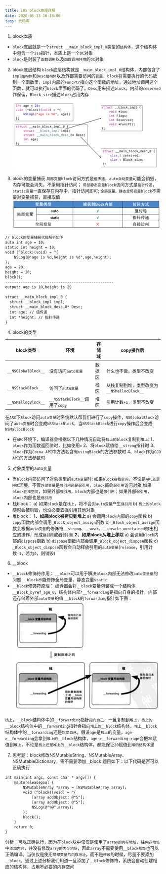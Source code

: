 ```yaml
---
title: iOS block原理详解
date: 2020-05-13 16:18:00
tags: 代码库
---
```


1. block本质
* `block`底层就是一个`struct __main_block_impl_0`类型的`结构体`，这个结构体中包含一个`isa`指针，本质上是一个`OC`对象
* `block`是封装了`函数调用`以及`函数调用环境`的`OC`对象

2. block底层结构
`block`底层结构就是`__main_block_impl_0`结构体，内部包含了`impl结构体`和`Desc结构体`以及外部需要访问的`变量`，`block`将需要执行的代码放到一个函数里，`impl`内部的`FuncPtr`指向这个函数的地址，通过地址调用这个函数，就可以执行`block`里面的代码了。`Desc`用来描述`block`，内部的`reserved`作保留，`Block_size`描述`block`占用内存
![](https://raw.githubusercontent.com/Gsl201600/PicGoImg/master/img2020/2020.05.13.01.png)

3. block的变量捕获
`局部变量block`访问方式是`值传递`，`auto自动变量`可能会销毁，内存可能会消失，不采用指针访问；
`局部静态变量block`访问方式是`指针传递`，`static变量`一直保存在内存中，指针访问即可;
`全局变量、静态全局变量block`不需要对变量捕获，直接取值
![](https://raw.githubusercontent.com/Gsl201600/PicGoImg/master/img2020/2020.05.13.02.png)

```
// block的变量捕获代码解析如下
auto int age = 10;
static int height = 10;    
void (^block)(void) = ^{
    NSLog(@"age is %d,height is %d",age,height);
};        
age = 20;
height = 20;        
block();
-------------------------------------------------
output: age is 10,height is 20

struct __main_block_impl_0 {
  struct __block_impl impl;
  struct __main_block_desc_0* Desc;
  int age; // 值传递
  int *height; // 指针传递
}
```

4. block的类型

|block类型|环境|存储域|copy操作后|
|---|---|---|---|
|`__NSGlobalBlock__`|没有访问`auto变量`|数据区|什么也不做，类型不改变|
|`__NSStackBlock__`|访问了`auto变量`|栈区|从栈复制到堆，类型改变为`__NSMallocBlock__`|
|`__NSMallocBlock__`|`__NSStackBlock__`调用了`copy`|堆区 |引用计数`+1`，类型不改变|

在`ARC`下`Block`访问`auto变量`时系统默认帮我们进行了`copy`操作，`NSGlobalBlock`访问了`auto变量`时会变成`NSStackBlock`，当`NSStackBlock`进行`copy`操作后会变成`NSMallocBlock`

* 在`ARC`环境下，编译器会根据以下几种情况自动将`栈上的block`复制到`堆上`:
1、`block`作为函数返回值时，比如使用`=`
2、将`block`赋值给`__strong`指针时
3、`block`作为`Cocoa API`中方法名含有`usingBlock`的方法参数时
4、`block`作为`GCD API`的方法参数时

5. 对象类型的auto变量
* 当`block`内部访问了对象类型的`auto变量`时:
如果`block在栈空间`，不论是`ARC还是MRC`环境，不管`外部变量`是`强引用还是弱引用`，`block`都会`弱引用`访问对象
如果`block在堆空间`，如果外部`强引用`，`block`内部也是`强引用`；如果外部`弱引用`，`block`内部也是`弱引用`
* 栈block：
a) 如果`block`是在`栈上`，将不会对`auto变量`产生`强引用`
b) `栈上的block`随时会被销毁，也没必要去强引用其他对象
* 堆block：
**1、如果block被拷贝到堆上**
a) 会调用`block`内部的`copy`函数
b) `copy`函数内部会调用`_Block_object_assign`函数
c) `_Block_object_assign`函数会根据`auto变量`的修饰符`__strong`、`__weak`、`__unsafe_unretained`做出相应的操作，形成`强引用`或者`弱引用`
**2、如果block从堆上移除**
a) 会调用`block`内部的`dispose`函数
b) `dispose`函数内部会调用`_Block_object_dispose`函数
c) `_Block_object_dispose`函数会自动释放引用的`auto变量`(`release`，引用计数`-1`，若为`0`，则销毁)

6. __block
* `__block`修饰符作用：
`__block`可以用于解决`block`内部无法修改`auto变量值`的问题
`__block`不能修饰全局变量、静态变量`static`
* `__block`修饰符原理：
编译器会将`__block`变量包装成一个结构体`__Block_byref_age_0`，结构体内部`*__forwarding`是指向自身的指针，内部还存储着外部`auto变量`的值
`__block`的`forwarding`指针如下图：
![](https://raw.githubusercontent.com/Gsl201600/PicGoImg/master/img2020/2020.05.13.03.png)

`栈上`，`__block`结构体中的`__forwarding`指针`指向自己`，一旦复制到`堆上`，`栈上的__block`结构体中的`__forwarding`指针会指向`堆上的__block`结构体，`堆上__block`结构体中的`__forwarding`还是`指向自己`。假设`age`是`栈上`的变量，`age->__forwarding`会拿到`堆上的__block`结构体，`age->__forwarding->age`会把`20`赋值到`堆上`，不论是`栈上还是堆上的__block`结构体，都能保证`20`赋值到`堆的结构体`里

7. 思考题：block修改NSMutableString、NSMutableArray、NSMutableDictionary，需不需要添加__block
题目如下：以下代码是否可以正确执行
```
int main(int argc, const char * argv[]) {
    @autoreleasepool {
        NSMutableArray *array = [NSMutableArray array];
        void (^block)(void) = ^{
            [array addObject: @"5"];
            [array addObject: @"5"];
            NSLog(@"%@",array);
        };
        block();
    }
    return 0;
}
```
分析：可以正确执行，因为在`block`块中仅仅是使用了`array的内存地址`，往`内存地址`中`添加内容`，并没有修改`arry的内存地址`，因此`array`不需要使用`__block修饰`也可以正确编译。当仅仅是使用`局部变量的内存地址`，而不是`修改`的时候，尽量不要添加`__block`，通过上述分析我们知道一旦添加了`__block`修饰符，系统会自动创建相应的结构体，占用不必要的内存空间
